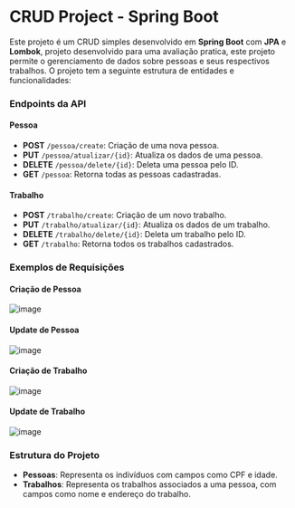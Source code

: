 # CRUD Project - Spring Boot

Este projeto é um CRUD simples desenvolvido em **Spring Boot** com **JPA** e **Lombok**, projeto desenvolvido para uma avaliação pratica, este projeto permite o gerenciamento de dados 
sobre pessoas e seus respectivos trabalhos. O projeto tem a seguinte estrutura de entidades e funcionalidades:

### Endpoints da API

#### Pessoa

- **POST** `/pessoa/create`: Criação de uma nova pessoa.
- **PUT** `/pessoa/atualizar/{id}`: Atualiza os dados de uma pessoa.
- **DELETE** `/pessoa/delete/{id}`: Deleta uma pessoa pelo ID.
- **GET** `/pessoa`: Retorna todas as pessoas cadastradas.

#### Trabalho

- **POST** `/trabalho/create`: Criação de um novo trabalho.
- **PUT** `/trabalho/atualizar/{id}`: Atualiza os dados de um trabalho.
- **DELETE** `/trabalho/delete/{id}`: Deleta um trabalho pelo ID.
- **GET** `/trabalho`: Retorna todos os trabalhos cadastrados.

### Exemplos de Requisições

#### Criação de Pessoa
![image](https://github.com/user-attachments/assets/eb2cda2c-f99c-4bce-8645-0505020e9727)

#### Update de Pessoa
![image](https://github.com/user-attachments/assets/b7707fe3-ee0d-4e78-a9ba-d2c9f9dbc4f3)

#### Criação de Trabalho
![image](https://github.com/user-attachments/assets/4b925f20-0a3e-41c3-af9e-ea6d120d2b3a)

#### Update de Trabalho
![image](https://github.com/user-attachments/assets/ce4dbb18-35de-490e-91df-ce7b1a7e9a34)

### Estrutura do Projeto

- **Pessoas**: Representa os indivíduos com campos como CPF e idade.
- **Trabalhos**: Representa os trabalhos associados a uma pessoa, com campos como nome e endereço do trabalho.
